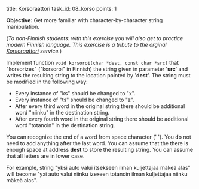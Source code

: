 title: Korsoraattori
task_id: 08_korso
points: 1


**Objective:** Get more familiar with character-by-character string manipulation.

(*To non-Finnish students: with this exercise you will also get to
practice modern Finnish language. This exercise is a tribute to the
orginal [Korsoraattori] service.*)

[Korsoraattori]: http://korsoraattori.evvk.com

Implement function `void korsoroi(char *dest, const char *src)` that
"korsorizes" ("korsoroi" in Finnish) the string given in parameter
'**src**' and writes the resulting string to the location pointed by
'**dest**'. The string must be modified in the following way:

  * Every instance of "ks" should be changed to "x".
  * Every instance of "ts" should be changed to "z".
  * After every third word in the original string there should be
    additional word "niinku" in the destination string.
  * After every fourth word in the original string there should be
    additional word "totanoin" in the destination string.

You can recognize the end of a word from space character (' '). You do
not need to add anything after the last word. You can assume that the
there is enough space at address **dest** to store the resulting
string. You can assume that all letters are in lower case.

For example, string "yksi auto valui itsekseen ilman kuljettajaa mäkeä
alas" will become "yxi auto valui niinku izexeen totanoin ilman
kuljettajaa niinku mäkeä alas".
